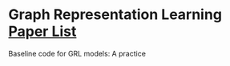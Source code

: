 # Graph Representation Learning [Paper List]([https://www.google.com](https://www.notion.so/osfa19730/Graph-Representation-Learning-Paper-List-Updated-20240304-68211baf1ed54547b4e02fb5a9def2d5?pvs=11))
Baseline code for GRL models: A practice
